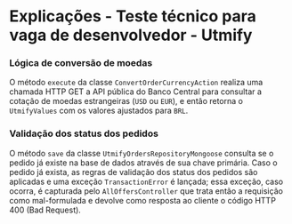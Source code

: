 # Explicações - Teste técnico para vaga de desenvolvedor - Utmify

### Lógica de conversão de moedas
O método ```execute``` da classe ```ConvertOrderCurrencyAction``` realiza uma chamada HTTP GET a API pública do Banco Central para consultar a cotação de moedas estrangeiras (```USD``` ou ```EUR```), e então retorna o ```UtmifyValues``` com os valores ajustados para ```BRL```.

### Validação dos status dos pedidos
O método ```save``` da classe ```UtmifyOrdersRepositoryMongoose``` consulta se o pedido já existe na base de dados através de sua chave primária. Caso o pedido já exista, as regras de validação dos status dos pedidos são aplicadas e uma exceção ```TransactionError``` é lançada; essa exceção, caso ocorra, é capturada pelo ```AllOffersController``` que trata então a requisição como mal-formulada e devolve como resposta ao cliente o código HTTP 400 (Bad Request).
